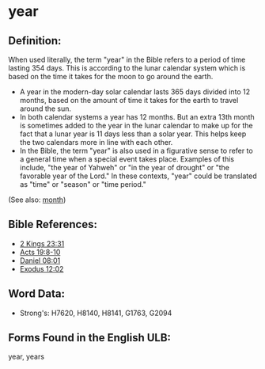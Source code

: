 # year

## Definition:

When used literally, the term "year" in the Bible refers to a period of time lasting 354 days. This is according to the lunar calendar system which is based on the time it takes for the moon to go around the earth.

* A year in the modern-day solar calendar lasts 365 days divided into 12 months, based on the amount of time it takes for the earth to travel around the sun.
* In both calendar systems a year has 12 months. But an extra 13th month is sometimes added to the year in the lunar calendar to make up for the fact that a lunar year is 11 days less than a solar year. This helps keep the two calendars more in line with each other.
* In the Bible, the term "year" is also used in a figurative sense to refer to a general time when a special event takes place. Examples of this include, "the year of Yahweh" or "in the year of drought" or "the favorable year of the Lord." In these contexts, "year" could be translated as "time" or "season" or "time period."

(See also: [month](../other/biblicaltimemonth.md))

## Bible References:

* [2 Kings 23:31](rc://en/tn/help/2ki/23/31)
* [Acts 19:8-10](rc://en/tn/help/act/19/08)
* [Daniel 08:01](rc://en/tn/help/dan/08/01)
* [Exodus 12:02](rc://en/tn/help/exo/12/02)

## Word Data:

* Strong's: H7620, H8140, H8141, G1763, G2094

## Forms Found in the English ULB:

year, years
